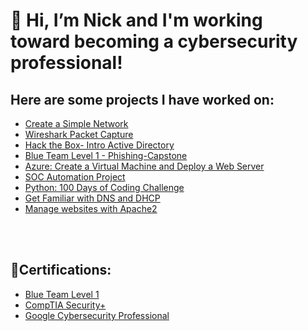 <h1> 👋 Hi, I’m Nick and I'm working toward becoming a cybersecurity professional!</h1>
<h2>Here are some projects I have worked on:</h2>

- [Create a Simple Network](https://github.com/Ntopo1/Build-a-home-netwrok-with-Cisco-packet-tracer/blob/main/README.md)<br />
- [Wireshark Packet Capture](https://github.com/Ntopo1/Wireshark)<br />
- [Hack the Box- Intro Active Directory](https://github.com/Ntopo1/Active-Directory-HTB/tree/main)<br />
- [Blue Team Level 1 - Phishing-Capstone](https://github.com/Ntopo1/BTL1-Phishing-Capstone/blob/main/README.md)<br />
- [Azure: Create a Virtual Machine and Deploy a Web Server](https://github.com/Ntopo1/Azure-Create-a-Virtual-Machine-and-deploy-a-Web-server/blob/main/README.md)<br />
- [SOC Automation Project](https://github.com/Ntopo1/SOC-Automation/blob/main/README.md)<br />
- [Python: 100 Days of Coding Challenge](https://github.com/Ntopo1/Python/blob/main/README.md)<br />
- [Get Familiar with DNS and DHCP](https://github.com/Ntopo1/Get-Familiar-with-DNS-and-DHCP-/blob/main/README.md)<br />
- [Manage websites with Apache2](https://github.com/Ntopo1/Manage-Websites-With-Apache2/blob/main/README.md)<br />
<br />
<br />
<h2>📃Certifications:</h2>

- [Blue Team Level 1](https://elearning.securityblue.team/home/certificate/294595389)<br />
- [CompTIA Security+](https://drive.google.com/file/d/1OfHCGPZm4c3YCGu41vC4gZqJx7wzdusX/view?usp=sharing)<br />
- [Google Cybersecurity Professional](https://coursera.org/share/81d412b244d151519b6c93ce9f2aba51)

  


<!---
Ntopo1/Ntopo1 is a ✨ special ✨ repository because its `README.md` (this file) appears on your GitHub profile.
You can click the Preview link to take a look at your changes.
--->
